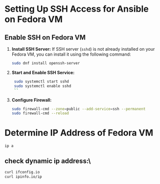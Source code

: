 # Setting Up SSH Access for Ansible on Fedora VM

## Enable SSH on Fedora VM

1. **Install SSH Server:**
   If SSH server (`sshd`) is not already installed on your Fedora VM, you can install it using the following command:
   ```bash
   sudo dnf install openssh-server
    ```

2. **Start and Enable SSH Service:**
   ```bash
    sudo systemctl start sshd
    sudo systemctl enable sshd
    ``

3. **Configure Firewall:**
    ```bash
    sudo firewall-cmd --zone=public --add-service=ssh --permanent
    sudo firewall-cmd --reload
    ```

# Determine IP Address of Fedora VM
`ip a`

## check dynamic ip address:\
```bash
curl ifconfig.io
curl ipinfo.io/ip



